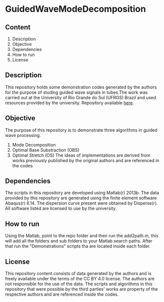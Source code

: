 
# GuidedWaveModeDecomposition
## Content
1. Description
2. Objective
3. Dependencies
4. How to run
5. License
## Description
This repository holds some demonstration codes generated by the authors for the purpose of studing guided wave signals in tubes.The work was carried out at the University of Rio Grande do Sul (UFRGS) Brazil and used resources provided by the university.
Repository available [here](https://github.com/LamefGend/guided-wave-signal-processing-for-pipeline-repair).
## Objective
The purpose of this repository is to demonstrate three algorithms in guided wave processing.
1. Mode Decomposition
2. Optimal Base Substraction (OBS)
3. Optimal Stretch (OS)
The ideas of implementations are derived from works previously published by the original authors and are referenced in the codes.
## Dependencies
The scripts in this repository are developed using Matlab(r) 2013b.
The data provided by this repository are generated using the finite element software Abaqus(r) 6.14.
The dispersion curve present were obtained by Disperse(r).
All software listed are licensed to use by the university. 
## How to run
Using the Matlab, point to the repo folder and then run the add2path.m, this will add all the folders and sub folders to your Matlab search paths. After that run the "Demonstrations" scripts tha are located inside each folder.
## License
This repository content consists of data generated by the authors and is freely available under the terms of the CC BY 4.0 license.
The authors are not responsible for the use of the data. The scripts and algorithms in this repository that were possible by the third parties' works are property of the respective authors and are referenced inside the codes.